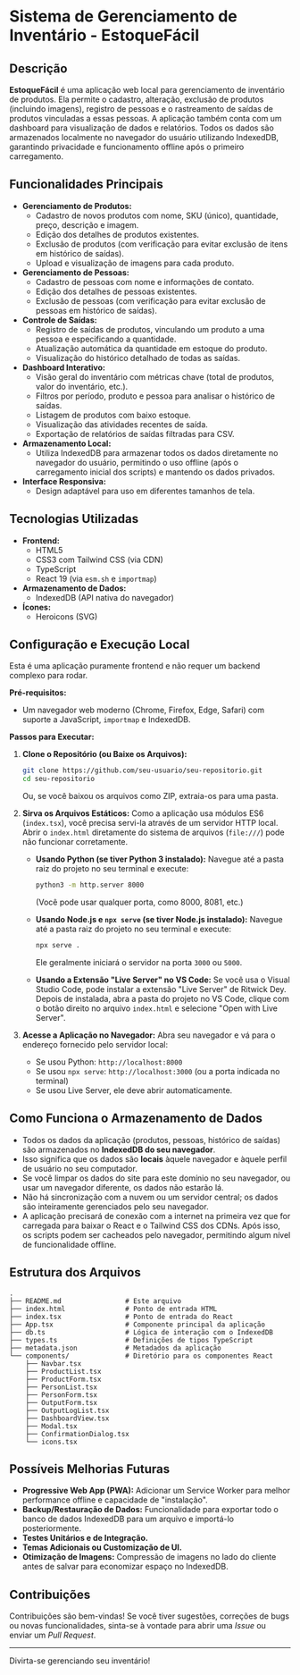 
# Sistema de Gerenciamento de Inventário - EstoqueFácil

## Descrição

**EstoqueFácil** é uma aplicação web local para gerenciamento de inventário de produtos. Ela permite o cadastro, alteração, exclusão de produtos (incluindo imagens), registro de pessoas e o rastreamento de saídas de produtos vinculadas a essas pessoas. A aplicação também conta com um dashboard para visualização de dados e relatórios. Todos os dados são armazenados localmente no navegador do usuário utilizando IndexedDB, garantindo privacidade e funcionamento offline após o primeiro carregamento.

## Funcionalidades Principais

*   **Gerenciamento de Produtos:**
    *   Cadastro de novos produtos com nome, SKU (único), quantidade, preço, descrição e imagem.
    *   Edição dos detalhes de produtos existentes.
    *   Exclusão de produtos (com verificação para evitar exclusão de itens em histórico de saídas).
    *   Upload e visualização de imagens para cada produto.
*   **Gerenciamento de Pessoas:**
    *   Cadastro de pessoas com nome e informações de contato.
    *   Edição dos detalhes de pessoas existentes.
    *   Exclusão de pessoas (com verificação para evitar exclusão de pessoas em histórico de saídas).
*   **Controle de Saídas:**
    *   Registro de saídas de produtos, vinculando um produto a uma pessoa e especificando a quantidade.
    *   Atualização automática da quantidade em estoque do produto.
    *   Visualização do histórico detalhado de todas as saídas.
*   **Dashboard Interativo:**
    *   Visão geral do inventário com métricas chave (total de produtos, valor do inventário, etc.).
    *   Filtros por período, produto e pessoa para analisar o histórico de saídas.
    *   Listagem de produtos com baixo estoque.
    *   Visualização das atividades recentes de saída.
    *   Exportação de relatórios de saídas filtradas para CSV.
*   **Armazenamento Local:**
    *   Utiliza IndexedDB para armazenar todos os dados diretamente no navegador do usuário, permitindo o uso offline (após o carregamento inicial dos scripts) e mantendo os dados privados.
*   **Interface Responsiva:**
    *   Design adaptável para uso em diferentes tamanhos de tela.

## Tecnologias Utilizadas

*   **Frontend:**
    *   HTML5
    *   CSS3 com Tailwind CSS (via CDN)
    *   TypeScript
    *   React 19 (via `esm.sh` e `importmap`)
*   **Armazenamento de Dados:**
    *   IndexedDB (API nativa do navegador)
*   **Ícones:**
    *   Heroicons (SVG)

## Configuração e Execução Local

Esta é uma aplicação puramente frontend e não requer um backend complexo para rodar.

**Pré-requisitos:**
*   Um navegador web moderno (Chrome, Firefox, Edge, Safari) com suporte a JavaScript, `importmap` e IndexedDB.

**Passos para Executar:**

1.  **Clone o Repositório (ou Baixe os Arquivos):**
    ```bash
    git clone https://github.com/seu-usuario/seu-repositorio.git
    cd seu-repositorio
    ```
    Ou, se você baixou os arquivos como ZIP, extraia-os para uma pasta.

2.  **Sirva os Arquivos Estáticos:**
    Como a aplicação usa módulos ES6 (`index.tsx`), você precisa servi-la através de um servidor HTTP local. Abrir o `index.html` diretamente do sistema de arquivos (`file:///`) pode não funcionar corretamente.

    *   **Usando Python (se tiver Python 3 instalado):**
        Navegue até a pasta raiz do projeto no seu terminal e execute:
        ```bash
        python3 -m http.server 8000
        ```
        (Você pode usar qualquer porta, como 8000, 8081, etc.)

    *   **Usando Node.js e `npx serve` (se tiver Node.js instalado):**
        Navegue até a pasta raiz do projeto no seu terminal e execute:
        ```bash
        npx serve .
        ```
        Ele geralmente iniciará o servidor na porta `3000` ou `5000`.

    *   **Usando a Extensão "Live Server" no VS Code:**
        Se você usa o Visual Studio Code, pode instalar a extensão "Live Server" de Ritwick Dey. Depois de instalada, abra a pasta do projeto no VS Code, clique com o botão direito no arquivo `index.html` e selecione "Open with Live Server".

3.  **Acesse a Aplicação no Navegador:**
    Abra seu navegador e vá para o endereço fornecido pelo servidor local:
    *   Se usou Python: `http://localhost:8000`
    *   Se usou `npx serve`: `http://localhost:3000` (ou a porta indicada no terminal)
    *   Se usou Live Server, ele deve abrir automaticamente.

## Como Funciona o Armazenamento de Dados

*   Todos os dados da aplicação (produtos, pessoas, histórico de saídas) são armazenados no **IndexedDB do seu navegador**.
*   Isso significa que os dados são **locais** àquele navegador e àquele perfil de usuário no seu computador.
*   Se você limpar os dados do site para este domínio no seu navegador, ou usar um navegador diferente, os dados não estarão lá.
*   Não há sincronização com a nuvem ou um servidor central; os dados são inteiramente gerenciados pelo seu navegador.
*   A aplicação precisará de conexão com a internet na primeira vez que for carregada para baixar o React e o Tailwind CSS dos CDNs. Após isso, os scripts podem ser cacheados pelo navegador, permitindo algum nível de funcionalidade offline.

## Estrutura dos Arquivos

```
.
├── README.md                # Este arquivo
├── index.html               # Ponto de entrada HTML
├── index.tsx                # Ponto de entrada do React
├── App.tsx                  # Componente principal da aplicação
├── db.ts                    # Lógica de interação com o IndexedDB
├── types.ts                 # Definições de tipos TypeScript
├── metadata.json            # Metadados da aplicação
└── components/              # Diretório para os componentes React
    ├── Navbar.tsx
    ├── ProductList.tsx
    ├── ProductForm.tsx
    ├── PersonList.tsx
    ├── PersonForm.tsx
    ├── OutputForm.tsx
    ├── OutputLogList.tsx
    ├── DashboardView.tsx
    ├── Modal.tsx
    ├── ConfirmationDialog.tsx
    └── icons.tsx
```

## Possíveis Melhorias Futuras

*   **Progressive Web App (PWA):** Adicionar um Service Worker para melhor performance offline e capacidade de "instalação".
*   **Backup/Restauração de Dados:** Funcionalidade para exportar todo o banco de dados IndexedDB para um arquivo e importá-lo posteriormente.
*   **Testes Unitários e de Integração.**
*   **Temas Adicionais ou Customização de UI.**
*   **Otimização de Imagens:** Compressão de imagens no lado do cliente antes de salvar para economizar espaço no IndexedDB.

## Contribuições

Contribuições são bem-vindas! Se você tiver sugestões, correções de bugs ou novas funcionalidades, sinta-se à vontade para abrir uma *Issue* ou enviar um *Pull Request*.

---

Divirta-se gerenciando seu inventário!
